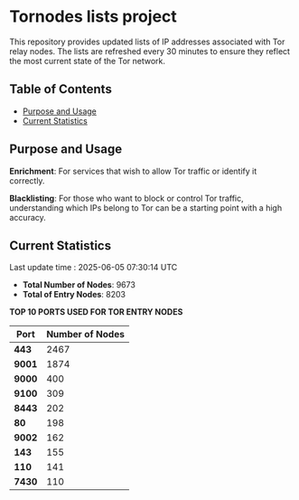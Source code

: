 # Tornodes lists project

This repository provides updated lists of IP addresses associated with Tor relay nodes. The lists are refreshed every 30 minutes to ensure they reflect the most current state of the Tor network.

## Table of Contents

- [Purpose and Usage](#purpose-and-usage)
- [Current Statistics](#current-statistics)


## Purpose and Usage

**Enrichment**: For services that wish to allow Tor traffic or identify it correctly.

**Blacklisting**: For those who want to block or control Tor traffic, understanding which IPs belong to Tor can be a starting point with a high accuracy.

## Current Statistics

Last update time : 2025-06-05 07:30:14 UTC

- **Total Number of Nodes**: 9673
- **Total of Entry Nodes**: 8203

**TOP 10 PORTS USED FOR TOR ENTRY NODES**

| **Port** | **Number of Nodes** |
|------|-----------------|
| **443**   | 2467  |
| **9001**   | 1874  |
| **9000**   | 400  |
| **9100**   | 309  |
| **8443**   | 202  |
| **80**   | 198  |
| **9002**   | 162  |
| **143**   | 155  |
| **110**   | 141  |
| **7430**   | 110  |

